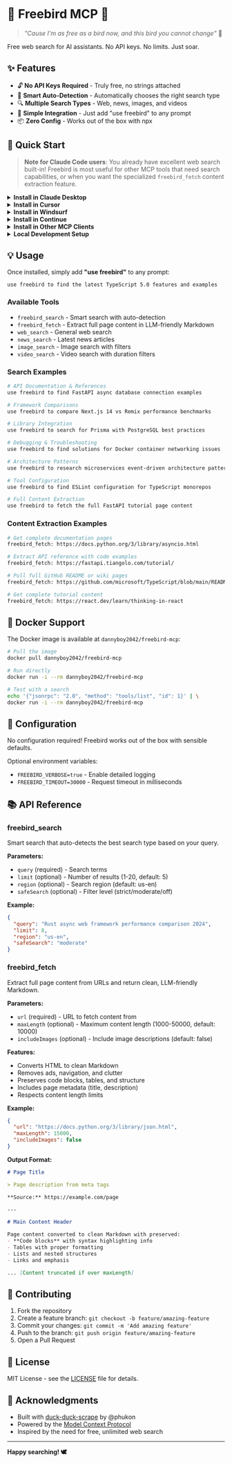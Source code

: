 # 🦅 Freebird MCP 🦅

> *"Cause I'm as free as a bird now, and this bird you cannot change"* 🎸

Free web search for AI assistants. No API keys. No limits. Just soar.

## ✨ Features

- 🔓 **No API Keys Required** - Truly free, no strings attached
- 🤖 **Smart Auto-Detection** - Automatically chooses the right search type
- 🔍 **Multiple Search Types** - Web, news, images, and videos
- 🚀 **Simple Integration** - Just add "use freebird" to any prompt
- 📦 **Zero Config** - Works out of the box with npx

## 🚀 Quick Start

> **Note for Claude Code users**: You already have excellent web search built-in! Freebird is most useful for other MCP tools that need search capabilities, or when you want the specialized `freebird_fetch` content extraction feature.

<details>
<summary><b>Install in Claude Desktop</b></summary>

**Docker (Recommended):**
```bash
claude mcp add freebird -- docker run -i --rm dannyboy2042/freebird-mcp
```

**NPM:**
```bash  
claude mcp add freebird -- npx -y @dannyboy2042/freebird-mcp
```

**Manual Configuration:**
```json
{
  "mcpServers": {
    "freebird": {
      "command": "docker",
      "args": ["run", "-i", "--rm", "dannyboy2042/freebird-mcp"]
    }
  }
}
```

</details>

<details>
<summary><b>Install in Cursor</b></summary>

Add to your Cursor MCP settings file (`~/.cursor-mcp/settings.json`):

```json
{
  "mcpServers": {
    "freebird": {
      "command": "npx",
      "args": ["-y", "@dannyboy2042/freebird-mcp"],
      "env": {}
    }
  }
}
```

**Docker version:**
```json
{
  "mcpServers": {
    "freebird": {
      "command": "docker",
      "args": ["run", "-i", "--rm", "dannyboy2042/freebird-mcp"],
      "env": {}
    }
  }
}
```

</details>

<details>
<summary><b>Install in Windsurf</b></summary>

Configure in Windsurf MCP settings:

```json
{
  "mcpServers": {
    "freebird-search": {
      "command": "npx",
      "args": ["@dannyboy2042/freebird-mcp"],
      "disabled": false
    }
  }
}
```

**For Docker:**
```json
{
  "mcpServers": {
    "freebird-search": {
      "command": "docker", 
      "args": ["run", "-i", "--rm", "dannyboy2042/freebird-mcp"],
      "disabled": false
    }
  }
}
```

</details>

<details>
<summary><b>Install in Continue</b></summary>

Add to your Continue configuration (`~/.continue/config.json`):

```json
{
  "mcpServers": {
    "freebird": {
      "command": "npx",
      "args": ["-y", "@dannyboy2042/freebird-mcp"]
    }
  }
}
```

</details>

<details>
<summary><b>Install in Other MCP Clients</b></summary>

**Generic MCP Configuration:**
```json
{
  "servers": {
    "freebird": {
      "command": "npx",
      "args": ["-y", "@dannyboy2042/freebird-mcp"],
      "transport": "stdio"
    }
  }
}
```

**Direct Command Line:**
```bash
npx @dannyboy2042/freebird-mcp
```

</details>

<details>
<summary><b>Local Development Setup</b></summary>

```bash
# Clone and build locally
git clone https://github.com/danielbowne/freebird-mcp.git
cd freebird-mcp
npm install
npm run build

# Test the server
node dist/index.js --help

# Add to your MCP client config:
{
  "mcpServers": {
    "freebird": {
      "command": "node",
      "args": ["/path/to/freebird-mcp/dist/index.js"]
    }
  }
}
```

</details>

## 💡 Usage

Once installed, simply add **"use freebird"** to any prompt:

```
use freebird to find the latest TypeScript 5.0 features and examples
```

### Available Tools

- `freebird_search` - Smart search with auto-detection
- `freebird_fetch` - Extract full page content in LLM-friendly Markdown
- `web_search` - General web search  
- `news_search` - Latest news articles
- `image_search` - Image search with filters
- `video_search` - Video search with duration filters

### Search Examples

```bash
# API Documentation & References
use freebird to find FastAPI async database connection examples

# Framework Comparisons
use freebird to compare Next.js 14 vs Remix performance benchmarks  

# Library Integration
use freebird to search for Prisma with PostgreSQL best practices

# Debugging & Troubleshooting
use freebird to find solutions for Docker container networking issues

# Architecture Patterns
use freebird to research microservices event-driven architecture patterns

# Tool Configuration
use freebird to find ESLint configuration for TypeScript monorepos

# Full Content Extraction  
use freebird to fetch the full FastAPI tutorial page content
```

### Content Extraction Examples

```bash
# Get complete documentation pages
freebird_fetch: https://docs.python.org/3/library/asyncio.html

# Extract API reference with code examples
freebird_fetch: https://fastapi.tiangolo.com/tutorial/

# Pull full GitHub README or wiki pages
freebird_fetch: https://github.com/microsoft/TypeScript/blob/main/README.md

# Get complete tutorial content
freebird_fetch: https://react.dev/learn/thinking-in-react
```

## 🐳 Docker Support

The Docker image is available at `dannyboy2042/freebird-mcp`:

```bash
# Pull the image
docker pull dannyboy2042/freebird-mcp

# Run directly
docker run -i --rm dannyboy2042/freebird-mcp

# Test with a search
echo '{"jsonrpc": "2.0", "method": "tools/list", "id": 1}' | \
docker run -i --rm dannyboy2042/freebird-mcp
```

## 🔧 Configuration

No configuration required! Freebird works out of the box with sensible defaults.

Optional environment variables:
- `FREEBIRD_VERBOSE=true` - Enable detailed logging
- `FREEBIRD_TIMEOUT=30000` - Request timeout in milliseconds

## 📚 API Reference

### freebird_search

Smart search that auto-detects the best search type based on your query.

**Parameters:**
- `query` (required) - Search terms
- `limit` (optional) - Number of results (1-20, default: 5)
- `region` (optional) - Search region (default: us-en)
- `safeSearch` (optional) - Filter level (strict/moderate/off)

**Example:**
```json
{
  "query": "Rust async web framework performance comparison 2024",
  "limit": 8,
  "region": "us-en", 
  "safeSearch": "moderate"
}
```

### freebird_fetch

Extract full page content from URLs and return clean, LLM-friendly Markdown.

**Parameters:**
- `url` (required) - URL to fetch content from
- `maxLength` (optional) - Maximum content length (1000-50000, default: 10000)  
- `includeImages` (optional) - Include image descriptions (default: false)

**Features:**
- Converts HTML to clean Markdown
- Removes ads, navigation, and clutter
- Preserves code blocks, tables, and structure  
- Includes page metadata (title, description)
- Respects content length limits

**Example:**
```json
{
  "url": "https://docs.python.org/3/library/json.html",
  "maxLength": 15000,
  "includeImages": false
}
```

**Output Format:**
```markdown
# Page Title

> Page description from meta tags

**Source:** https://example.com/page

---

# Main Content Header

Page content converted to clean Markdown with preserved:
- **Code blocks** with syntax highlighting info
- Tables with proper formatting
- Lists and nested structures
- Links and emphasis

... [Content truncated if over maxLength]
```

## 🤝 Contributing

1. Fork the repository
2. Create a feature branch: `git checkout -b feature/amazing-feature`
3. Commit your changes: `git commit -m 'Add amazing feature'`
4. Push to the branch: `git push origin feature/amazing-feature`
5. Open a Pull Request

## 📄 License

MIT License - see the [LICENSE](LICENSE) file for details.

## 🙏 Acknowledgments

- Built with [duck-duck-scrape](https://github.com/phukon/duck-duck-scrape) by @phukon
- Powered by the [Model Context Protocol](https://modelcontextprotocol.io)
- Inspired by the need for free, unlimited web search

---

**Happy searching! 🕊️**